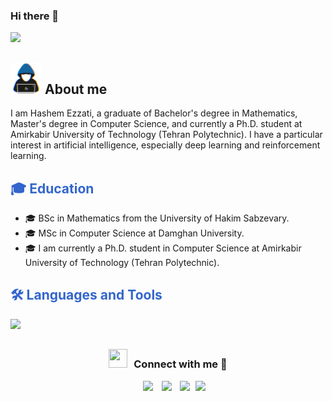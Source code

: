 <!-- number of visitors -->
### Hi there 👋
<p align="left">
 <img src="https://readme-typing-svg.herokuapp.com/?lines=Welcome+to+my+GitHub+Profile!&center=true&width=360&height=30">
</p>

<!-- <a target="blank"><img align="left" src="./assets/profile_pic.gif" /></a> -->

## <picture><img src = "https://github.com/0xAbdulKhalid/0xAbdulKhalid/raw/main/assets/mdImages/about_me.gif" width = 50px></picture> **About me**

I am Hashem Ezzati, a graduate of Bachelor's degree in Mathematics, Master's degree in Computer Science, and currently a Ph.D. student at Amirkabir University of Technology (Tehran Polytechnic).
 I have a particular interest in artificial intelligence, especially deep learning and reinforcement learning.


<h2 style="color:#3366cc;">🎓 Education</h2>

<ul>
  <li>🎓 BSc in Mathematics from the University of Hakim Sabzevary.</li>
  <li>🎓 MSc in Computer Science at Damghan University.</li>
  <li>🎓 I am currently a Ph.D. student in Computer Science at Amirkabir University of Technology (Tehran Polytechnic).</li>
</ul>

<h2 style="color:#3366cc;">🛠 Languages and Tools</h2>

<p>
<!--<img src="https://img.icons8.com/color/48/000000/python--v2.png"m0kht4r/>-->
<img src="https://skillicons.dev/icons?i=py,tensorflow,pytorch,latex,git,github,linux,mysql,matlab,vscode,c,cpp"/>
</p>


## <h3 align="center" > <img src="https://media.giphy.com/media/iY8CRBdQXODJSCERIr/giphy.gif" width="30" height="30" style="margin-right: 10px;">Connect with me 🤝 </h3>

<p align="center">

<div align="center"  class="icons-social" style="margin-left: 10px;">
        <a style="margin-left: 10px;"  target="_blank" href="https://www.linkedin.com/in/hashemezzati/">
            <img src="https://img.icons8.com/doodle/40/000000/linkedin--v2.png"></a>
        <a style="margin-left: 10px;" target="_blank" href="mailto:hashemezati1371@gmail.com">
		    <img src="https://img.icons8.com/doodle/40/000000/gmail--v1.png"></a>
        <a style="margin-left: 10px;" target="_blank" href="https://github.com/HashemEzzati">
		    <img src="https://img.icons8.com/doodle/40/000000/github--v1.png"></a>
		    <a style="margin-left: 5px;" target="_blank" href="https://github.com/HashemEzzati/HashemEzzati/blob/main/my-resume.pdf">
            <img src="https://img.icons8.com/plasticine/0.5x/resume.png" ></a>
      </div>

</p>
<!-- activity graph heroku-app end -->


